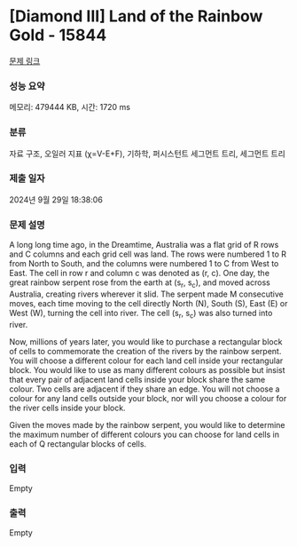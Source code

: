 # [Diamond III] Land of the Rainbow Gold - 15844 

[문제 링크](https://www.acmicpc.net/problem/15844) 

### 성능 요약

메모리: 479444 KB, 시간: 1720 ms

### 분류

자료 구조, 오일러 지표 (χ=V-E+F), 기하학, 퍼시스턴트 세그먼트 트리, 세그먼트 트리

### 제출 일자

2024년 9월 29일 18:38:06

### 문제 설명

<p>A long long time ago, in the Dreamtime, Australia was a flat grid of R rows and C columns and each grid cell was land. The rows were numbered 1 to R from North to South, and the columns were numbered 1 to C from West to East. The cell in row r and column c was denoted as (r, c). One day, the great rainbow serpent rose from the earth at (s<sub>r</sub>, s<sub>c</sub>), and moved across Australia, creating rivers wherever it slid. The serpent made M consecutive moves, each time moving to the cell directly North (N), South (S), East (E) or West (W), turning the cell into river. The cell (s<sub>r</sub>, s<sub>c</sub>) was also turned into river.</p>

<p>Now, millions of years later, you would like to purchase a rectangular block of cells to commemorate the creation of the rivers by the rainbow serpent. You will choose a different colour for each land cell inside your rectangular block. You would like to use as many different colours as possible but insist that every pair of adjacent land cells inside your block share the same colour. Two cells are adjacent if they share an edge. You will not choose a colour for any land cells outside your block, nor will you choose a colour for the river cells inside your block.</p>

<p>Given the moves made by the rainbow serpent, you would like to determine the maximum number of different colours you can choose for land cells in each of Q rectangular blocks of cells.</p>

### 입력 

 Empty

### 출력 

 Empty

